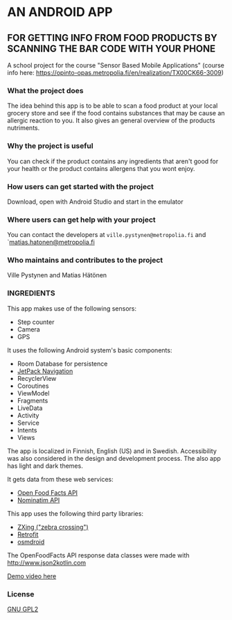 # AN ANDROID APP
## FOR GETTING INFO FROM FOOD PRODUCTS BY SCANNING THE BAR CODE WITH YOUR PHONE
A school project for the course "Sensor Based Mobile Applications" (course info here: 
https://opinto-opas.metropolia.fi/en/realization/TX00CK66-3009)

### What the project does
The idea behind this app is to be able to scan a food product at your local grocery store and see if the food contains substances that may be cause an allergic reaction to you. It also gives an general overview of the products nutriments.

### Why the project is useful
You can check if the product contains any ingredients that aren't good for your health or the product contains allergens that you wont enjoy.

### How users can get started with the project
Download, open with Android Studio and start in the emulator

### Where users can get help with your project
You can contact the developers at `ville.pystynen@metropolia.fi` and `matias.hatonen@metropolia.fi

### Who maintains and contributes to the project
Ville Pystynen and Matias Hätönen


### INGREDIENTS

This app makes use of the following sensors:
- Step counter
- Camera
- GPS

It uses the following Android system's basic components:
- Room Database for persistence
- [JetPack Navigation](https://developer.android.com/guide/navigation)
- RecyclerView
- Coroutines
- ViewModel
- Fragments
- LiveData
- Activity
- Service
- Intents
- Views

The app is localized in Finnish, English (US) and in Swedish.
Accessibility was also considered in the design and development process. The also app has light and dark themes.

It gets data from these web services:
- [Open Food Facts API](https://world.openfoodfacts.org/)
- [Nominatim API](https://nominatim.openstreetmaps.org/)

This app uses the following third party libraries:
- [ZXing ("zebra crossing")](https://github.com/zxing/zxing)
- [Retrofit](https://square.github.io/retrofit/)
- [osmdroid](https://github.com/osmdroid/osmdroid)

The OpenFoodFacts API response data classes were made with http://www.json2kotlin.com


[Demo video here](https://www.youtube.com/watch?v=mHMcfrbAZeI 
"Solita Dev Academy 2021 programming assignment")

### License
[GNU GPL2](https://www.gnu.org/licenses/old-licenses/gpl-2.0.html)
